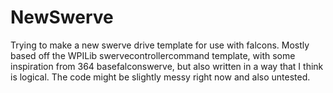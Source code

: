 # NewSwerve

Trying to make a new swerve drive template for use with falcons. Mostly based off the WPILib swervecontrollercommand template, with some inspiration from 364 basefalconswerve, but also written in a way that I think is logical. The code might be slightly messy right now and also untested.
